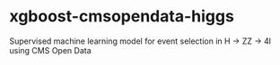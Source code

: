 # xgboost-cmsopendata-higgs
Supervised machine learning model for event selection in H -> ZZ -> 4l using CMS Open Data
